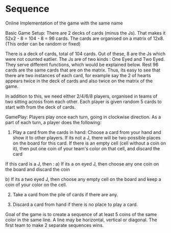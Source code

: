 # Sequence
Online Implementation of the game with the same name

Basic Game Setup: 
There are 2 decks of cards (minus the Js). That makes it 52x2 - 8 = 104 - 8 = 96 cards.
The cards are organised on a matrix of 12x8. (This order can be random or fixed)

There is a deck of cards, total of 104 cards. Out of these, 8 are the Js which were not counted eatlier. The Js are of two kinds : One Eyed and Two Eyed. They serve different functions, which would be explained below. Rest 96 cards are the same cards that are on the matrix. Thus, its easy to see that there are two instances of each card, for example say the 2 of hearts appears twice in the deck of cards and also twice on the matrix of the game.

In addition to this, we need either 2/4/6/8 players, organised in teams of two sitting across from each other. Each player is given random 5 cards to start with from the deck of cards.

GamePlay:
Players play once each turn, going in clockwise direction.
As a part of each turn, a player does the following:

1) Play a card from the cards in hand:
  Choose a card from your hand and show it to other players. If its not a J, there will be two possible places on the board for this card.   If there is an empty cell (cell without a coin on it), then put one coin of your team's color on that cell, and discard the card
  
  If this card is a J, then :
  a) If its a on eyed J, then choose any one coin on the board and discard the coin
  
  b) If its a two eyed J, then choose any empty cell on the board and keep a coin of your color on the cell.

2) Take a card from the pile of cards if there are any.

3) Discard a card from hand if there is no place to play a card.

Goal of the game is to create a sequence of at least 5 coins of the same color in the same line.
A line may be horizontal, vertical or diagonal. The first team to make 2 separate sequences wins.
